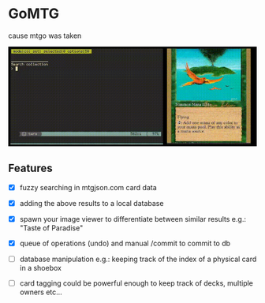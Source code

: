 # GoMTG

cause mtgo was taken

![screencast](https://raw.githubusercontent.com/frizinak/gomtg/dev/.github/screen.gif)

## Features

- [x] fuzzy searching in mtgjson.com card data
- [x] adding the above results to a local database
- [x] spawn your image viewer to differentiate between similar results
    e.g.: "Taste of Paradise"
- [x] queue of operations (undo) and manual /commit to commit to db
- [ ] database manipulation
    e.g.: keeping track of the index of a physical card in a shoebox
- [ ] card tagging
    could be powerful enough to keep track of decks, multiple owners etc...

